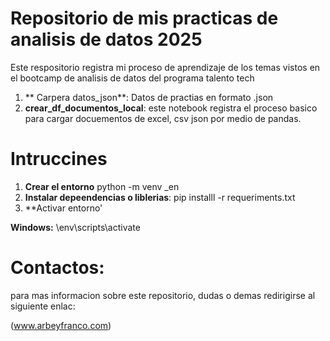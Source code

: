 # Repositorio de mis practicas de analisis de datos 2025

Este respositorio registra mi proceso de aprendizaje de los temas vistos en el bootcamp de analisis de datos del programa talento tech

1. ** Carpera datos_json**: Datos de practias en formato .json
2. **crear_df_documentos_local**: este notebook registra el proceso basico para cargar docuementos de excel, csv json por medio de pandas.

# Intruccines 

1. **Crear el entorno** python -m venv  _en
2. **Instalar depeendencias o liblerias**: pip installl  -r requeriments.txt
3. **Activar entorno'

**Windows:** \env\scripts\activate

# Contactos:
para mas informacion sobre este repositorio, dudas o demas redirigirse al siguiente enlac: 

(www.arbeyfranco.com)

